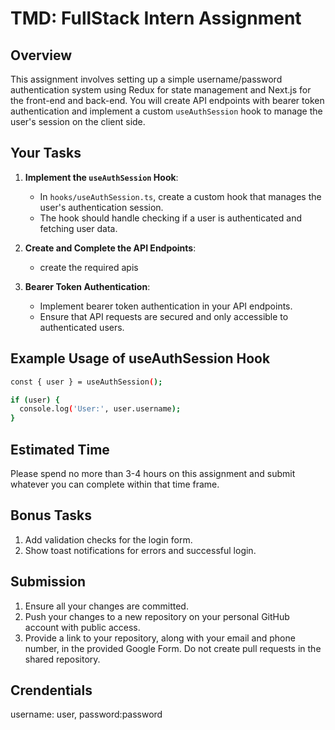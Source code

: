 # TMD: FullStack Intern Assignment

## Overview

This assignment involves setting up a simple username/password authentication system using Redux for state management and Next.js for the front-end and back-end. You will create API endpoints with bearer token authentication and implement a custom `useAuthSession` hook to manage the user's session on the client side.

## Your Tasks

1. **Implement the `useAuthSession` Hook**:

   - In `hooks/useAuthSession.ts`, create a custom hook that manages the user's authentication session.
   - The hook should handle checking if a user is authenticated and fetching user data.

2. **Create and Complete the API Endpoints**:

   - create the required apis

3. **Bearer Token Authentication**:
   - Implement bearer token authentication in your API endpoints.
   - Ensure that API requests are secured and only accessible to authenticated users.

## Example Usage of useAuthSession Hook

```bash
const { user } = useAuthSession();

if (user) {
  console.log('User:', user.username);
}
```

## Estimated Time

Please spend no more than 3-4 hours on this assignment and submit whatever you can complete within that time frame.

## Bonus Tasks

1. Add validation checks for the login form.
2. Show toast notifications for errors and successful login.

## Submission

1. Ensure all your changes are committed.
2. Push your changes to a new repository on your personal GitHub account with public access.
3. Provide a link to your repository, along with your email and phone number, in the provided Google Form. Do not create pull requests in the shared repository.

## Crendentials
username: user,
password:password
